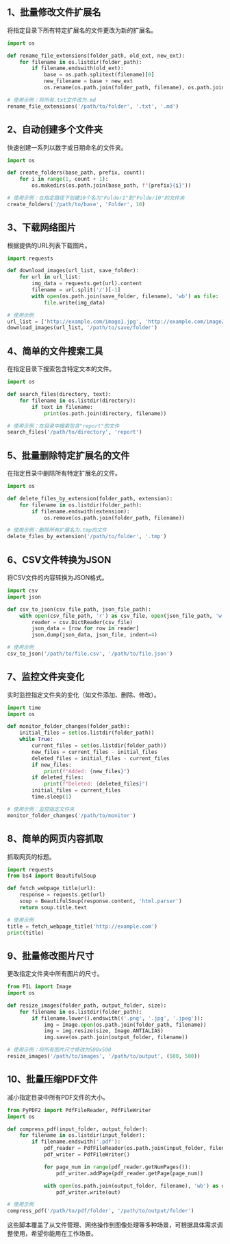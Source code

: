 <a name="Hv31w"></a>
## 1、批量修改文件扩展名
将指定目录下所有特定扩展名的文件更改为新的扩展名。
```python
import os

def rename_file_extensions(folder_path, old_ext, new_ext):
    for filename in os.listdir(folder_path):
        if filename.endswith(old_ext):
            base = os.path.splitext(filename)[0]
            new_filename = base + new_ext
            os.rename(os.path.join(folder_path, filename), os.path.join(folder_path, new_filename))

# 使用示例：将所有.txt文件改为.md
rename_file_extensions('/path/to/folder', '.txt', '.md')
```
<a name="mKiI2"></a>
## 2、自动创建多个文件夹
快速创建一系列以数字或日期命名的文件夹。
```python
import os

def create_folders(base_path, prefix, count):
    for i in range(1, count + 1):
        os.makedirs(os.path.join(base_path, f"{prefix}{i}"))

# 使用示例：在指定路径下创建10个名为"Folder1"到"Folder10"的文件夹
create_folders('/path/to/base', 'Folder', 10)
```
<a name="d4HZ1"></a>
## 3、下载网络图片
根据提供的URL列表下载图片。
```python
import requests

def download_images(url_list, save_folder):
    for url in url_list:
        img_data = requests.get(url).content
        filename = url.split('/')[-1]
        with open(os.path.join(save_folder, filename), 'wb') as file:
            file.write(img_data)

# 使用示例
url_list = ['http://example.com/image1.jpg', 'http://example.com/image2.jpg']
download_images(url_list, '/path/to/save/folder')
```
<a name="J1GaH"></a>
## 4、简单的文件搜索工具
在指定目录下搜索包含特定文本的文件。
```python
import os

def search_files(directory, text):
    for filename in os.listdir(directory):
        if text in filename:
            print(os.path.join(directory, filename))

# 使用示例：在目录中搜索包含"report"的文件
search_files('/path/to/directory', 'report')
```
<a name="bjLci"></a>
## 5、批量删除特定扩展名的文件
在指定目录中删除所有特定扩展名的文件。
```python
import os

def delete_files_by_extension(folder_path, extension):
    for filename in os.listdir(folder_path):
        if filename.endswith(extension):
            os.remove(os.path.join(folder_path, filename))

# 使用示例：删除所有扩展名为.tmp的文件
delete_files_by_extension('/path/to/folder', '.tmp')
```
<a name="pnUoe"></a>
## 6、CSV文件转换为JSON
将CSV文件的内容转换为JSON格式。
```python
import csv
import json

def csv_to_json(csv_file_path, json_file_path):
    with open(csv_file_path, 'r') as csv_file, open(json_file_path, 'w') as json_file:
        reader = csv.DictReader(csv_file)
        json_data = [row for row in reader]
        json.dump(json_data, json_file, indent=4)

# 使用示例
csv_to_json('/path/to/file.csv', '/path/to/file.json')
```
<a name="UDhA9"></a>
## 7、监控文件夹变化
实时监控指定文件夹的变化（如文件添加、删除、修改）。
```python
import time
import os

def monitor_folder_changes(folder_path):
    initial_files = set(os.listdir(folder_path))
    while True:
        current_files = set(os.listdir(folder_path))
        new_files = current_files - initial_files
        deleted_files = initial_files - current_files
        if new_files:
            print(f"Added: {new_files}")
        if deleted_files:
            print(f"Deleted: {deleted_files}")
        initial_files = current_files
        time.sleep(1)

# 使用示例：监控指定文件夹
monitor_folder_changes('/path/to/monitor')
```
<a name="p7EEm"></a>
## 8、简单的网页内容抓取
抓取网页的标题。
```python
import requests
from bs4 import BeautifulSoup

def fetch_webpage_title(url):
    response = requests.get(url)
    soup = BeautifulSoup(response.content, 'html.parser')
    return soup.title.text

# 使用示例
title = fetch_webpage_title('http://example.com')
print(title)
```
<a name="iXFtB"></a>
## 9、批量修改图片尺寸
更改指定文件夹中所有图片的尺寸。
```python
from PIL import Image
import os

def resize_images(folder_path, output_folder, size):
    for filename in os.listdir(folder_path):
        if filename.lower().endswith(('.png', '.jpg', '.jpeg')):
            img = Image.open(os.path.join(folder_path, filename))
            img = img.resize(size, Image.ANTIALIAS)
            img.save(os.path.join(output_folder, filename))

# 使用示例：将所有图片尺寸修改为500x500
resize_images('/path/to/images', '/path/to/output', (500, 500))
```
<a name="NTY4c"></a>
## 10、批量压缩PDF文件
减小指定目录中所有PDF文件的大小。
```python
from PyPDF2 import PdfFileReader, PdfFileWriter
import os

def compress_pdf(input_folder, output_folder):
    for filename in os.listdir(input_folder):
        if filename.endswith('.pdf'):
            pdf_reader = PdfFileReader(os.path.join(input_folder, filename))
            pdf_writer = PdfFileWriter()

            for page_num in range(pdf_reader.getNumPages()):
                pdf_writer.addPage(pdf_reader.getPage(page_num))

            with open(os.path.join(output_folder, filename), 'wb') as out:
                pdf_writer.write(out)

# 使用示例
compress_pdf('/path/to/pdf/folder', '/path/to/output/folder')
```
这些脚本覆盖了从文件管理、网络操作到图像处理等多种场景，可根据具体需求调整使用，希望你能用在工作场景。
